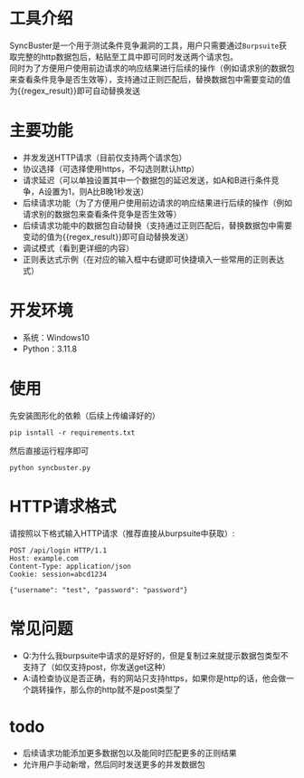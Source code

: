 # 工具介绍

SyncBuster是一个用于测试条件竞争漏洞的工具，用户只需要通过`Burpsuite`获取完整的http数据包后，粘贴至工具中即可同时发送两个请求包。<br>
同时为了方便用户使用前边请求的响应结果进行后续的操作（例如请求别的数据包来查看条件竞争是否生效等），支持通过正则匹配后，替换数据包中需要变动的值为{{regex_result}}即可自动替换发送<br>

# 主要功能
- 并发发送HTTP请求（目前仅支持两个请求包）
- 协议选择（可选择使用https，不勾选则默认http）
- 请求延迟（可以单独设置其中一个数据包的延迟发送，如A和B进行条件竞争，A设置为1，则A比B晚1秒发送）
- 后续请求功能（为了方便用户使用前边请求的响应结果进行后续的操作（例如请求别的数据包来查看条件竞争是否生效等）
- 后续请求功能中的数据包自动替换（支持通过正则匹配后，替换数据包中需要变动的值为{{regex_result}}即可自动替换发送）
- 调试模式（看到更详细的内容）
- 正则表达式示例（在对应的输入框中右键即可快捷填入一些常用的正则表达式）

# 开发环境
- 系统：Windows10
- Python：3.11.8

# 使用
先安装图形化的依赖（后续上传编译好的）
```
pip isntall -r requirements.txt
```
然后直接运行程序即可
```
python syncbuster.py
```
# HTTP请求格式

请按照以下格式输入HTTP请求（推荐直接从burpsuite中获取）:<br>

```
POST /api/login HTTP/1.1
Host: example.com
Content-Type: application/json
Cookie: session=abcd1234

{"username": "test", "password": "password"}
```

# 常见问题
- Q:为什么我burpsuite中请求的是好好的，但是复制过来就提示数据包类型不支持了（如仅支持post，你发送get这种）
- A:请检查协议是否正确，有的网站只支持https，如果你是http的话，他会做一个跳转操作，那么你的http就不是post类型了

# todo
- 后续请求功能添加更多数据包以及能同时匹配更多的正则结果
- 允许用户手动新增，然后同时发送更多的并发数据包
